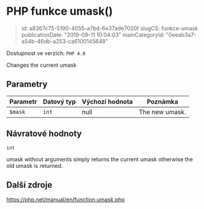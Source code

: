 PHP funkce umask()
================================

> id: a8367c75-5190-4055-a7bd-6e37ade7020f
> slugCS: funkce-umask
> publicationDate: "2019-09-11 10:04:03"
> mainCategoryId: "0eeab3a7-a54b-46db-a253-ca6100145648"

Dostupnost ve verzích: `PHP 4.0`

Changes the current umask


Parametry
--------------

| Parametr | Datový typ | Výchozí hodnota | Poznámka |
|-----|-----|-----|-----|
| `$mask` | `int` | null | The new umask. |


Návratové hodnoty
----------------

`int`

umask without arguments simply returns the
current umask otherwise the old umask is returned.

Další zdroje
------------

https://php.net/manual/en/function.umask.php

